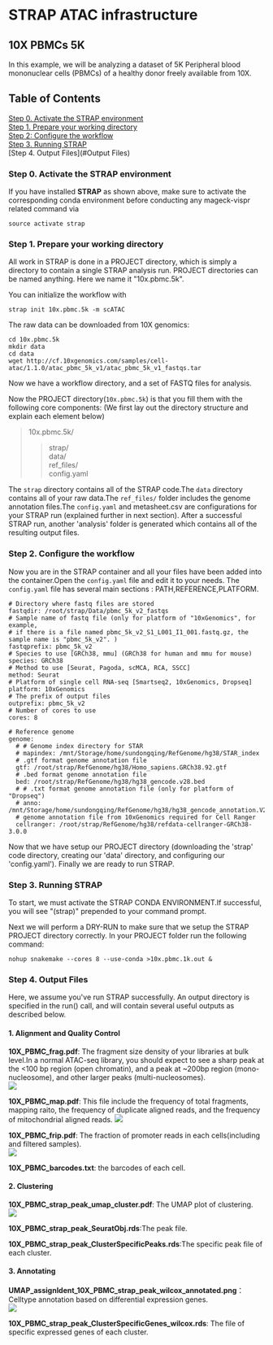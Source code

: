 # STRAP ATAC infrastructure

## 10X PBMCs 5K

In this example, we will be analyzing a dataset of 5K Peripheral blood mononuclear cells (PBMCs) of a healthy donor freely available from 10X. 


## Table of Contents
[Step 0. Activate the STRAP environment](#system-requirements)               
[Step 1. Prepare your working directory](#annotation)        
[Step 2: Configure the workflow](#)      
[Step 3. Running STRAP](#SettingUpForProject)     
[Step 4. Output Files](#Output Files)



### **Step 0. Activate the STRAP environment**
If you have installed **STRAP** as shown above, make sure to activate the corresponding conda environment before conducting any mageck-vispr related command via

```
source activate strap

```

### **Step 1. Prepare your working directory**

All work in STRAP is done in a PROJECT directory, which is simply a directory to contain a single STRAP analysis run. PROJECT directories can be named anything. Here we name it "10x.pbmc.5k".

You can initialize the workflow with
```
strap init 10x.pbmc.5k -m scATAC
```

The raw data can be downloaded from 10X genomics:
```
cd 10x.pbmc.5k
mkdir data
cd data
wget http://cf.10xgenomics.com/samples/cell-atac/1.1.0/atac_pbmc_5k_v1/atac_pbmc_5k_v1_fastqs.tar
```

Now we have a workflow directory, and a set of FASTQ files for analysis. 

Now the PROJECT directory(`10x.pbmc.5k`) is that you fill them with the following core components: (We first lay out the directory structure and explain each element below) 
>10x.pbmc.5k/
>>strap/    
>>data/        
>>ref_files/     
>>config.yaml

The `strap` directory contains all of the STRAP code.The `data` directory contains all of your raw data.The `ref_files/` folder includes the genome annotation files.The `config.yaml` and metasheet.csv are configurations for your STRAP run (explained further in next section). After a successful STRAP run, another 'analysis' folder is generated which contains all of the resulting output files. 

### **Step 2. Configure the workflow**

Now you are in the STRAP container and all your files have been added into the container.Open the `config.yaml` file and edit it to your needs. The `config.yaml` file has several main sections : PATH,REFERENCE,PLATFORM.

```
# Directory where fastq files are stored
fastqdir: /root/strap/Data/pbmc_5k_v2_fastqs
# Sample name of fastq file (only for platform of "10xGenomics", for example, 
# if there is a file named pbmc_5k_v2_S1_L001_I1_001.fastq.gz, the sample name is "pbmc_5k_v2". )
fastqprefix: pbmc_5k_v2
# Species to use [GRCh38, mmu] (GRCh38 for human and mmu for mouse)
species: GRCh38
# Method to use [Seurat, Pagoda, scMCA, RCA, SSCC]
method: Seurat
# Platform of single cell RNA-seq [Smartseq2, 10xGenomics, Dropseq]
platform: 10xGenomics
# The prefix of output files
outprefix: pbmc_5k_v2
# Number of cores to use
cores: 8

# Reference genome 
genome:
  # # Genome index directory for STAR
  # mapindex: /mnt/Storage/home/sundongqing/RefGenome/hg38/STAR_index
  # .gtf format genome annotation file
  gtf: /root/strap/RefGenome/hg38/Homo_sapiens.GRCh38.92.gtf
  # .bed format genome annotation file 
  bed: /root/strap/RefGenome/hg38/hg38_gencode.v28.bed
  # # .txt format genome annotation file (only for platform of "Dropseq")
  # anno: /mnt/Storage/home/sundongqing/RefGenome/hg38/hg38_gencode_annotation.V28.txt
  # genome annotation file from 10xGenomics required for Cell Ranger
  cellranger: /root/strap/RefGenome/hg38/refdata-cellranger-GRCh38-3.0.0
```

Now that we have setup our PROJECT directory (downloading the 'strap' code directory, creating our 'data' directory, and configuring our 'config.yaml'). Finally we are ready to run STRAP.     

### **Step 3. Running STRAP**

To start, we must activate the STRAP CONDA ENVIRONMENT.If successful, you will see "(strap)" prepended to your command prompt.

Next we will perform a DRY-RUN to make sure that we setup the STRAP PROJECT directory correctly. In your PROJECT folder run the following command:
```
nohup snakemake --cores 8 --use-conda >10x.pbmc.1k.out &
```


### **Step 4. Output Files**

Here, we assume you've run STRAP successfully. An output directory is specified in the run() call, and will contain several useful outputs as described below.            

#### 1. Alignment and Quality Control               
**10X_PBMC_frag.pdf**: The fragment size density of your libraries at bulk level.In a normal ATAC-seq library, you should expect to see a sharp peak at the <100 bp region (open chromatin), and a peak at ~200bp region (mono-nucleosome), and other larger peaks (multi-nucleosomes).            
![](/example/STRAP_ATAC_infrastructure/10X_PBMC_5k_frag.png)                               
 
**10X_PBMC_map.pdf**: This file include the frequency of total fragments, mapping raito, the frequency of duplicate aligned reads, and the frequency of mitochondrial aligned reads.
![](/example/STRAP_ATAC_infrastructure/10X_PBMC_5k_map.png)               

**10X_PBMC_frip.pdf**: The fraction of promoter reads in each cells(including and filtered samples).     
![](/example/STRAP_ATAC_infrastructure/10X_PBMC_5k_frip.png)               

**10X_PBMC_barcodes.txt**: the barcodes of each cell.       

#### 2. Clustering                    

**10X_PBMC_strap_peak_umap_cluster.pdf**: The UMAP plot of clustering.    
![](/example/STRAP_ATAC_infrastructure/10X_PBMC_5k_UMAP_cluster.png)              

**10X_PBMC_strap_peak_SeuratObj.rds**:The peak file.     

**10X_PBMC_strap_peak_ClusterSpecificPeaks.rds**:The specific peak file of each cluster.     


#### 3. Annotating   

**UMAP_assignIdent_10X_PBMC_strap_peak_wilcox_annotated.png**：Celltype annotation based on differential expression genes.  
![](/example/STRAP_ATAC_infrastructure/UMAP_assignIdent_10X_PBMC_5k_RPannotated.png)  

**10X_PBMC_strap_peak_ClusterSpecificGenes_wilcox.rds**: The file of specific expressed genes of each cluster.
